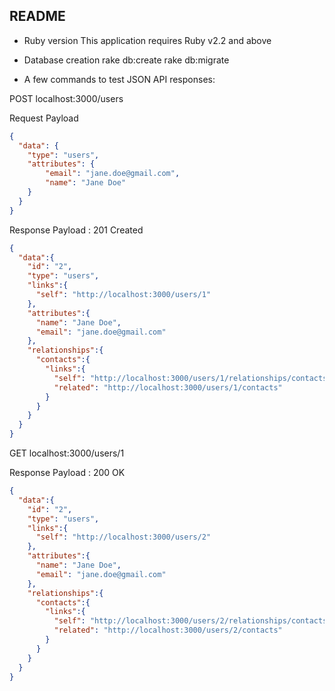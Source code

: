 ## README

* Ruby version
This application requires Ruby v2.2 and above

* Database creation
rake db:create
rake db:migrate

* A few commands to test JSON API responses:

POST localhost:3000/users

Request Payload
```json
{
  "data": {
    "type": "users",
    "attributes": {
		"email": "jane.doe@gmail.com",
		"name": "Jane Doe"
    }
  }
}
```

Response Payload : 201 Created
```json
{
  "data":{
    "id": "2",
    "type": "users",
    "links":{
      "self": "http://localhost:3000/users/1"
    },
    "attributes":{
      "name": "Jane Doe",
      "email": "jane.doe@gmail.com"
    },
    "relationships":{
      "contacts":{
        "links":{
          "self": "http://localhost:3000/users/1/relationships/contacts",
          "related": "http://localhost:3000/users/1/contacts"
        }
      }
    }
  }
}
```

GET localhost:3000/users/1

Response Payload : 200 OK
```json
{
  "data":{
    "id": "2",
    "type": "users",
    "links":{
      "self": "http://localhost:3000/users/2"
    },
    "attributes":{
      "name": "Jane Doe",
      "email": "jane.doe@gmail.com"
    },
    "relationships":{
      "contacts":{
        "links":{
          "self": "http://localhost:3000/users/2/relationships/contacts",
          "related": "http://localhost:3000/users/2/contacts"
        }
      }
    }
  }
}
```
